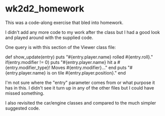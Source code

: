 # wk2d2_homework

This was a code-along exercise that bled into homework. 

I didn't add any more code to my work after the class but I had a good look and played around with the supplied code.

One query is with this section of the Viewer class file:

def show_update(entry)
    puts "#{entry.player.name} rolled #{entry.roll}."
    if(entry.modifier != 0)
      puts "#{entry.player.name} hit a #{entry.modifier_type}! Moves #{entry.modifier}..."
    end
    puts "#{entry.player.name} is on tile #{entry.player.position}."
  end

I'm not sure where the "entry" parameter comes from or what purpose it has in this. 
I didn't see it turn up in any of the other files but I could have missed something.


I also revisited the car/engine classes and compared to the much simpler suggested code. 

